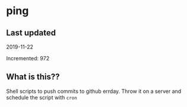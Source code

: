 # ping

## Last updated
2019-11-22

Incremented: 972

## What is this??
Shell scripts to push commits to github errday. Throw it on a server and schedule the script with `cron`
